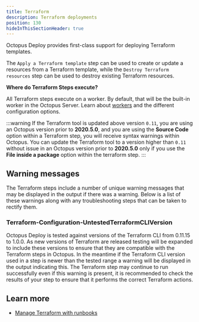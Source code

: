 ```yaml
---
title: Terraform
description: Terraform deployments
position: 130
hideInThisSectionHeader: true
---
```


Octopus Deploy provides first-class support for deploying Terraform templates.

The `Apply a Terraform template` step can be used to create or update a resources from a Terraform template, while the `Destroy Terraform resources` step can be used to destroy existing Terraform resources.

**Where do Terraform Steps execute?**

All Terraform steps execute on a worker. By default, that will be the built-in worker in the Octopus Server. Learn about [workers](/docs/infrastructure/workers/index.md) and the different configuration options.

:::warning
If the Terraform tool is updated above version `0.11`, you are using an Octopus version prior to **2020.5.0**, and you are using the **Source Code** option within a Terraform step, you will receive syntax warnings within Octopus. You can update the Terraform tool to a version higher than `0.11` without issue in an Octopus version prior to **2020.5.0** only if you use the **File inside a package** option within the terraform step.
:::

## Warning messages

The Terraform steps include a number of unique warning messages that may be displayed in the output if there was a warning. Below is a list of these warnings along with any troubleshooting steps that can be taken to rectify them.

### Terraform-Configuration-UntestedTerraformCLIVersion

Octopus Deploy is tested against versions of the Terraform CLI from 0.11.15 to 1.0.0. As new versions of Terraform are released testing will be expanded to include these versions to ensure that they are compatible with the Terraform steps in Octopus. In the meantime if the Terraform CLI version used in a step is newer than the tested range a warning will be displayed in the output indicating this. The Terraform step may continue to run successfully even if this warning is present, it is recommended to check the results of your step to ensure that it performs the correct Terraform actions.

## Learn more

- [Manage Terraform with runbooks](/docs/runbooks/runbook-examples/terraform/index.md)
